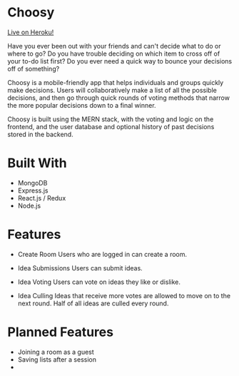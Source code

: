 # Choosy

[Live on Heroku!](https://choosyapp.herokuapp.com/)

Have you ever been out with your friends and can't decide what to do or where to go? Do you have trouble deciding on which item to cross off of your to-do list first? Do you ever need a quick way to bounce your decisions off of something?

Choosy is a mobile-friendly app that helps individuals and groups quickly make decisions. Users will collaboratively make a list of all the possible decisions, and then go through quick rounds of voting methods that narrow the more popular decisions down to a final winner.

Choosy is built using the MERN stack, with the voting and logic on the frontend, and the user database and optional history of past decisions stored in the backend.

# Built With

* MongoDB
* Express.js
* React.js / Redux
* Node.js

# Features

* Create Room
Users who are logged in can create a room.

* Idea Submissions
Users can submit ideas.

* Idea Voting
Users can vote on ideas they like or dislike.

* Idea Culling
Ideas that receive more votes are allowed to move on to the next round. Half of all ideas are culled every round.

# Planned Features
* Joining a room as a guest
* Saving lists after a session
* 

